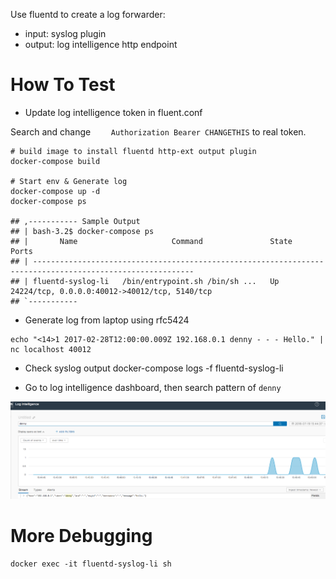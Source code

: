 Use fluentd to create a log forwarder:
- input: syslog plugin
- output: log intelligence http endpoint

# How To Test

- Update log intelligence token in fluent.conf

Search and change `    Authorization Bearer CHANGETHIS` to real token.

```
# build image to install fluentd http-ext output plugin
docker-compose build

# Start env & Generate log
docker-compose up -d
docker-compose ps

## ,----------- Sample Output
## | bash-3.2$ docker-compose ps
## |       Name                     Command               State                       Ports                    
## | ----------------------------------------------------------------------------------------------------------
## | fluentd-syslog-li   /bin/entrypoint.sh /bin/sh ...   Up      24224/tcp, 0.0.0.0:40012->40012/tcp, 5140/tcp
## `-----------
```

- Generate log from laptop using rfc5424
```
echo "<14>1 2017-02-28T12:00:00.009Z 192.168.0.1 denny - - - Hello." | nc localhost 40012
```

- Check syslog output
docker-compose logs -f fluentd-syslog-li

- Go to log intelligence dashboard, then search pattern of `denny`

![images/log_intelligence.png](images/log_intelligence.png)

# More Debugging
```
docker exec -it fluentd-syslog-li sh
```
